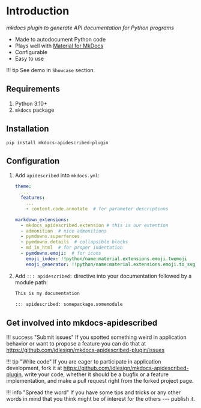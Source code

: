 # Introduction

*mkdocs plugin to generate API documentation for Python programs*

* Made to autodocument Python code
* Plays well with [Material for MkDocs](https://squidfunk.github.io/mkdocs-material/)
* Configurable
* Easy to use

!!! tip
    See demo in ``Showcase`` section.

## Requirements

1.  Python 3.10+
2.  `mkdocs` package

## Installation

``` shell
pip install mkdocs-apidescribed-plugin
```

## Configuration

1. Add ``apidescribed`` into ``mkdocs.yml``:

    ```yaml title="mkdocs.yml"
    theme:
      ...
      features:
        ...
        - content.code.annotate  # for parameter descriptions
   
    markdown_extensions:
      - mkdocs_apidescribed.extension # this is our extention
      - admonition  # nice admonitions
      - pymdownx.superfences
      - pymdownx.details  # collapsible blocks
      - md_in_html  # for proper indentation
      - pymdownx.emoji:  # for icons
        emoji_index: !!python/name:material.extensions.emoji.twemoji
        emoji_generator: !!python/name:material.extensions.emoji.to_svg
   
    ```

2. Add ``::: apidescribed:`` directive into your documentation followed by a module path:

    ```md title="index.md"
    This is my documentation
   
    ::: apidescribed: somepackage.somemodule
   
    ```


## Get involved into mkdocs-apidescribed

!!! success "Submit issues"
    If you spotted something weird in application behavior or want to propose a feature you can do 
    that at <https://github.com/idlesign/mkdocs-apidescribed-plugin/issues>

!!! tip "Write code"
    If you are eager to participate in application development, 
    fork it at <https://github.com/idlesign/mkdocs-apidescribed-plugin>, write 
    your code, whether it should be a bugfix or a feature implementation,
    and make a pull request right from the forked project page.

!!! info "Spread the word"
    If you have some tips and tricks or any other words in mind that 
    you think might be of interest for the others --- publish it.

